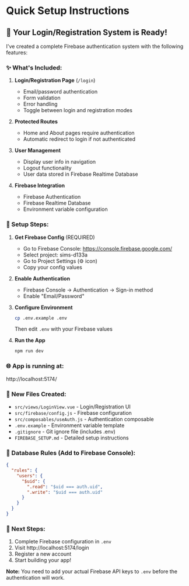 # Quick Setup Instructions

## 🚀 Your Login/Registration System is Ready!

I've created a complete Firebase authentication system with the following features:

### ✨ What's Included:

1. **Login/Registration Page** (`/login`)
   - Email/password authentication
   - Form validation
   - Error handling
   - Toggle between login and registration modes

2. **Protected Routes**
   - Home and About pages require authentication
   - Automatic redirect to login if not authenticated

3. **User Management**
   - Display user info in navigation
   - Logout functionality
   - User data stored in Firebase Realtime Database

4. **Firebase Integration**
   - Firebase Authentication
   - Firebase Realtime Database
   - Environment variable configuration

### 📝 Setup Steps:

1. **Get Firebase Config** (REQUIRED)
   - Go to Firebase Console: https://console.firebase.google.com/
   - Select project: sims-d133a
   - Go to Project Settings (⚙️ icon)
   - Copy your config values

2. **Enable Authentication**
   - Firebase Console → Authentication → Sign-in method
   - Enable "Email/Password"

3. **Configure Environment**
   ```bash
   cp .env.example .env
   ```
   Then edit `.env` with your Firebase values

4. **Run the App**
   ```bash
   npm run dev
   ```

### 🌐 App is running at:
http://localhost:5174/

### 📂 New Files Created:

- `src/views/LoginView.vue` - Login/Registration UI
- `src/firebase/config.js` - Firebase configuration
- `src/composables/useAuth.js` - Authentication composable
- `.env.example` - Environment variable template
- `.gitignore` - Git ignore file (includes .env)
- `FIREBASE_SETUP.md` - Detailed setup instructions

### 🔐 Database Rules (Add to Firebase Console):

```json
{
  "rules": {
    "users": {
      "$uid": {
        ".read": "$uid === auth.uid",
        ".write": "$uid === auth.uid"
      }
    }
  }
}
```

### 🎯 Next Steps:

1. Complete Firebase configuration in `.env`
2. Visit http://localhost:5174/login
3. Register a new account
4. Start building your app!

**Note:** You need to add your actual Firebase API keys to `.env` before the authentication will work.
